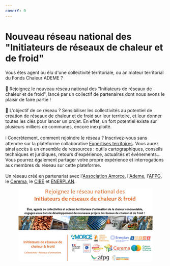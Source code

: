 ```yaml
---
coverY: 0
---
```


# Nouveau réseau national des "Initiateurs de réseaux de chaleur et de froid"

Vous êtes agent ou élu d'une collectivité territoriale, ou animateur territorial du Fonds Chaleur ADEME ?\
\
🙌 Rejoignez le nouveau réseau national des "Initiateurs de réseaux de chaleur et de froid", lancé par un collectif de partenaires dont nous avons le plaisir de faire partie !\
\
🎯 L'objectif de ce réseau ? Sensibiliser les collectivités au potentiel de création de réseaux de chaleur et de froid sur leur territoire, et leur donner toutes les clés pour lancer un projet. En effet, un fort potentiel existe sur plusieurs milliers de communes, encore inexploité.\
\
ℹ Concrètement, comment rejoindre le réseau ? Inscrivez-vous sans attendre sur la plateforme collaborative [Expertises territoires](https://www.expertises-territoires.fr/jcms/pl1\_404138/fr/initiateurs-de-reseaux-de-chaleur-froid). Vous aurez ainsi accès à un ensemble de ressources : outils cartographiques, conseils techniques et juridiques, retours d'expérience, actualités et événements... Vous pourrez également partager votre propre expérience et interrogations aux membres du réseau sur cette plateforme.\
\
Un réseau créé en partenariat avec l'[Association Amorce](https://amorce.asso.fr/), l'[Ademe](https://www.ademe.fr/), l'[AFPG](https://www.afpg.asso.fr/), le [Cerema](https://www.cerema.fr/fr), le [CIBE](https://cibe.fr/) et [ENERPLAN](https://www.enerplan.asso.fr/).

<figure><img src=".gitbook/assets/initiateurs.jpg" alt=""><figcaption></figcaption></figure>

